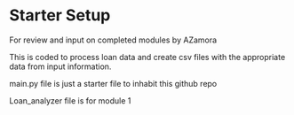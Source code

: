 # Starter Setup
For review and input on completed modules by AZamora

This is coded to process loan data and create csv files with the appropriate data from input information.

main.py file is just a starter file to inhabit this github repo

Loan_analyzer file is for module 1

